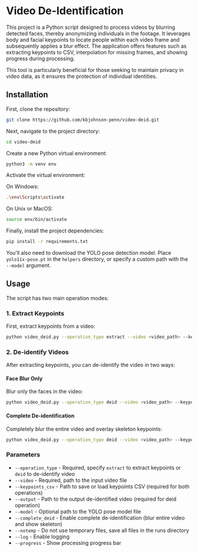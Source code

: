 # Video De-Identification

This project is a Python script designed to process videos by blurring detected faces, thereby anonymizing individuals in the footage. It leverages body and facial keypoints to locate people within each video frame and subsequently applies a blur effect. The application offers features such as extracting keypoints to CSV, interpolation for missing frames, and showing progress during processing.

This tool is particularly beneficial for those seeking to maintain privacy in video data, as it ensures the protection of individual identities.

## Installation

First, clone the repository:

```bash
git clone https://github.com/kbjohnson-penn/video-deid.git
```

Next, navigate to the project directory:

```bash
cd video-deid
```

Create a new Python virtual environment:

```bash
python3 -m venv env
```

Activate the virtual environment:

On Windows:

```bash
.\env\Scripts\activate
```

On Unix or MacOS:

```bash
source env/bin/activate
```

Finally, install the project dependencies:

```bash
pip install -r requirements.txt
```

You'll also need to download the YOLO pose detection model. Place `yolo11x-pose.pt` in the `helpers` directory, or specify a custom path with the `--model` argument.

## Usage

The script has two main operation modes:

### 1. Extract Keypoints

First, extract keypoints from a video:

```bash
python video_deid.py --operation_type extract --video <video_path> --keypoints_csv <output_csv_path> [--model <model_path>] [--log] [--progress]
```

### 2. De-identify Videos

After extracting keypoints, you can de-identify the video in two ways:

#### Face Blur Only

Blur only the faces in the video:

```bash
python video_deid.py --operation_type deid --video <video_path> --keypoints_csv <keypoints_csv> --output <output_path> [--model <model_path>] [--log] [--progress]
```

#### Complete De-identification

Completely blur the entire video and overlay skeleton keypoints:

```bash
python video_deid.py --operation_type deid --video <video_path> --keypoints_csv <keypoints_csv> --output <output_path> --complete_deid [--log] [--progress]
```

### Parameters

- `--operation_type` - Required, specify `extract` to extract keypoints or `deid` to de-identify video
- `--video` - Required, path to the input video file
- `--keypoints_csv` - Path to save or load keypoints CSV (required for both operations)
- `--output` - Path to the output de-identified video (required for deid operation)
- `--model` - Optional path to the YOLO pose model file
- `--complete_deid` - Enable complete de-identification (blur entire video and show skeleton)
- `--notemp` - Do not use temporary files, save all files in the runs directory
- `--log` - Enable logging
- `--progress` - Show processing progress bar
